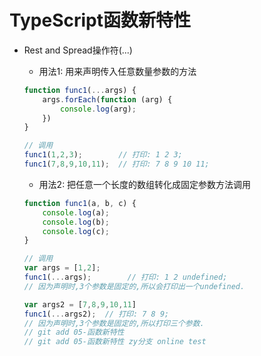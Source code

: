 # TypeScript函数新特性

  - Rest and Spread操作符(...)
    + 用法1: 用来声明传入任意数量参数的方法
    
    ```javascript
    function func1(...args) {
        args.forEach(function (arg) {
            console.log(arg);
        })
    }
    
    // 调用
    func1(1,2,3);        // 打印: 1 2 3;
    func1(7,8,9,10,11);  // 打印: 7 8 9 10 11;
    ```
    
    + 用法2: 把任意一个长度的数组转化成固定参数方法调用
    
    ```javascript
    function func1(a, b, c) {
        console.log(a);
        console.log(b);
        console.log(c);
    }
    
    // 调用
    var args = [1,2];
    func1(...args);        // 打印: 1 2 undefined;
    // 因为声明时,3个参数是固定的,所以会打印出一个undefined.
    
    var args2 = [7,8,9,10,11]
    func1(...args2);  // 打印: 7 8 9;
    // 因为声明时,3个参数是固定的,所以打印三个参数.
    // git add 05-函数新特性
    // git add 05-函数新特性 zy分支 online test
    ```